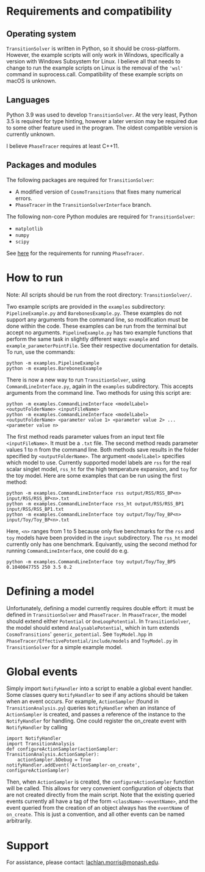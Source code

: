 # Requirements and compatibility

## Operating system

`TransitionSolver` is written in Python, so it should be cross-platform. However, the example scripts will only work in Windows, specifically a version with Windows Subsystem for Linux. I believe all that needs to change to run the example scripts on Linux is the removal of the `'wsl'` command in suprocess.call. Compatibility of these example scripts on macOS is unknown.

## Languages

Python 3.9 was used to develop `TransitionSolver`. At the very least, Python 3.5 is required for type hinting, however a later version may be required due to some other feature used in the program. The oldest compatible version is currently unknown.

I believe `PhaseTracer` requires at least C++11.

## Packages and modules

The following packages are required for `TransitionSolver`:

* A modified version of `CosmoTransitions` that fixes many numerical errors.
* `PhaseTracer` in the `TransitionSolverInterface` branch.

The following non-core Python modules are required for `TransitionSolver`:

* `matplotlib`
* `numpy`
* `scipy`

See [here](https://github.com/PhaseTracer/PhaseTracer#requirements) for the requirements for running `PhaseTracer`.

# How to run
Note: All scripts should be run from the root directory: `TransitionSolver/`.

Two example scripts are provided in the `examples` subdirectory: `PipelineExample.py` and `BarebonesExample.py`. These examples do not support any arguments from the command line, so modification must be done within the code. These examples can be run from the terminal but accept no arguments. `PipelineExample.py` has two example functions that perform the same task in slightly different ways: `example` and `example_parameterPointFile`. See their respective documentation for details. To run, use the commands:

	python -m examples.PipelineExample
	python -m examples.BarebonesExample

There is now a new way to run `TransitionSolver`, using `CommandLineInterface.py`, again in the `examples` subdirectory. This accepts arguments from the command line. Two methods for using this script are:

	python -m examples.CommandLineInterface <modelLabel> <outputFolderName> <inputFileName>
	python -m examples.CommandLineInterface <modelLabel> <outputFolderName> <parameter value 1> <parameter value 2> ... <parameter value n>
	
The first method reads parameter values from an input text file `<inputFileName>`. It must be a `.txt` file. The second method reads parameter values 1 to n from the command line. Both methods save results in the folder specified by `<outputFolderName>`. The argument `<modelLabel>` specifies which model to use. Currently supported model labels are `rss` for the real scalar singlet model, `rss_ht` for the high temperature expansion, and `toy` for the toy model. Here are some examples that can be run using the first method:

	python -m examples.CommandLineInterface rss output/RSS/RSS_BP<n> input/RSS/RSS_BP<n>.txt
	python -m examples.CommandLineInterface rss_ht output/RSS/RSS_BP1 input/RSS/RSS_BP1.txt
	python -m examples.CommandLineInterface toy output/Toy/Toy_BP<n> input/Toy/Toy_BP<n>.txt

Here, `<n>` ranges from 1 to 5 because only five benchmarks for the `rss` and `toy` models have been provided in the `input` subdirectory. The `rss_ht` model currently only has one benchmark. Equivantly, using the second method for running `CommandLineInterface`, one could do e.g.

	python -m examples.CommandLineInterface toy output/Toy/Toy_BP5 0.1040047755 250 3.5 0.2

# Defining a model
Unfortunately, defining a model currently requires double effort: it must be defined in `TransitionSolver` and `PhaseTracer`. In `PhaseTracer`, the model should extend either `Potential` or `OneLoopPotential`. In `TransitionSolver`, the model should extend `AnalysablePotential`, which in turn extends `CosmoTransitions`' `generic_potential`. See `ToyModel.hpp` in `PhaseTracer/EffectivePotential/include/models` and `ToyModel.py` in `TransitionSolver` for a simple example model.

# Global events
Simply import `NotifyHandler` into a script to enable a global event handler. Some classes query `NotifyHandler` to see if any actions should be taken when an event occurs. For example, `ActionSampler` (found in `TransitionAnalysis.py`) queries `NotifyHandler` when an instance of `ActionSampler` is created, and passes a reference of the instance to the `NotifyHandler` for handling. One could register the on_create event with `NotifyHandler` by calling

	import NotifyHandler
	import TransitionAnalysis
	def configureActionSampler(actionSampler: TransitionAnalysis.ActionSampler):
		actionSampler.bDebug = True
	notifyHandler.addEvent('ActionSampler-on_create', configureActionSampler)

Then, when `ActionSampler` is created, the `configureActionSampler` function will be called. This allows for very convenient configuration of objects that are not created directly from the main script. Note that the existing queried events currently all have a tag of the form `<className>-<eventName>`, and the event queried from the creation of an object always has the `eventName` of `on_create`. This is just a convention, and all other events can be named arbitrarily.

# Support
For assistance, please contact: [lachlan.morris@monash.edu](mailto:lachlan.morris@monash.edu).
